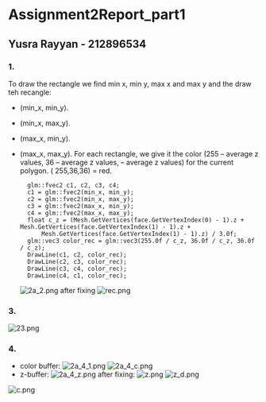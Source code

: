 # Assignment2Report_part1
## Yusra Rayyan - 212896534  
### 1.
To draw the rectangle we find min x, min y, max x and max y and the draw teh recangle:
- (min_x, min_y).
- (min_x, max_y).
- (max_x, min_y).
- (max_x, max_y).
For each rectangle, we give it the color 
(255 – average z values, 36  – average z values,  – average z values) for the current polygon.
( 255,36,36) = red.

        glm::fvec2 c1, c2, c3, c4;
		c1 = glm::fvec2(min_x, min_y);
		c2 = glm::fvec2(min_x, max_y);
		c3 = glm::fvec2(max_x, min_y);
		c4 = glm::fvec2(max_x, max_y);
		float c_z = (Mesh.GetVertices(face.GetVertexIndex(0) - 1).z + Mesh.GetVertices(face.GetVertexIndex(1) - 1).z +
			Mesh.GetVertices(face.GetVertexIndex(1) - 1).z) / 3.0f;
		glm::vec3 color_rec = glm::vec3(255.0f / c_z, 36.0f / c_z, 36.0f / c_z);
		DrawLine(c1, c2, color_rec);
		DrawLine(c2, c3, color_rec);
		DrawLine(c3, c4, color_rec);
		DrawLine(c4, c1, color_rec);
	![2a_2.png](https://ams03pap003files.storage.live.com/y4mxJ3ghPLbWdhjBP0f_1CN1zm8YDZujTBaCSn1AaWzdO2om3hVldkWKo5Hjd6gQTw3LgyOQJQJtDzTEoi9jCemvWjaUR2uFcXDOuwFfrcGqMa8R7HWoYwglriEcIpCZaRSTnKm892R3ev2Z97yU2vA7RD3Auinvi3PvQk62XnWZg3E7O8ljgmUErjpnBZHihnh?width=1280&height=748&cropmode=none)
	after fixing
	![rec.png](https://ams03pap003files.storage.live.com/y4mouvWpL_OS2qDgsV4GtjqjyHS7qtBlMusslFu-0WNWPJ-5kQOof6zVYoiFivl8tW7cGBrITtxfY7y2hhj1ZkMp_lmQYmyam3h41iQ_EwYKk_TKgnStF5r8MXBHyC77CH0c7VGLcJxrF7YuFdX7qLTWyLtP6jmbp2Yop1LaYVTJurdVsvLAnmwYfH23UGCOK2P?width=1276&height=750&cropmode=none)
	

### 3. 
![23.png](https://ams03pap003files.storage.live.com/y4mrd2UrXBzzwA5VEEFWJfSVYEo2not90ctUUjOcFGJCp0kjy9Yi6ADyf8OQVU0cvAasYIRrWVWzmCkxhKH8ays0Y0pyy6cOr3mirf1F-u19YQ2IhUzed4W9HDYUXFRXN7PjjgA1Qc2Ml9W2IUPhuXs5Z3jmPT3wtNG72-LAh-HwYm11soxE7XPRa-CwwKlDDdY?width=1281&height=759&cropmode=none)
### 4. 
* color buffer:
![2a_4_1.png](https://ams03pap003files.storage.live.com/y4mFxLk-7e4fjUO0ldhSjWrUFfuVwh_20d7lseDqVHhcSot15KLH9E_kSYB5ou0xM_ZS4WoJmHy5z4gKhF1SDCGm7Yt-KKoAOikF2G7EPMUw3-dMNOsR77hsGCMr6wzRC4V_hee1YEOJa4qbcs6Z0Mhmnl6O0uwN65u3I9Zcm2d_ydSrc5coUn-ZVEfLHKc8E9J?width=1278&height=756&cropmode=none)
![2a_4_c.png](https://ams03pap003files.storage.live.com/y4m2-EuE5m60ZrUYGd8DJx7zs_foA_x6_fl9zlDlzYoENTbIPBE-lzFvygjnA0lzx3bXORB37sjBOz1N8ZwHY5cuRS-EP1RGE7TuZ3uTlUBldWZgANbZXS6gGl247Tlb7uQT6nC_v3lCE4igIl5BJlj777nGakXoE8PfjtDLFN5MBr7mDMC2vYkjAoJWB2bR4f5?width=1282&height=756&cropmode=none)
* z-buffer: 
![2a_4_z.png](https://ams03pap003files.storage.live.com/y4m1xxDgQoS54rs8sy41ato3HoKU_AOYwdGvQbepI_WWp1HvCAINIjFEtAaMoqz-aLvePcguzl_yfXvcQTscQ90ieoU4Waa9iSyLQOg8PNQ0BVuXjkw2EmGeVwLXXCoqro_3AzuYTRu_X_pk4b6JczNyAOSZVR-bVAOmcnifqFD5fsjX92p1R_q01Q1ofOUjz31?width=1284&height=764&cropmode=none)
after fixing:
![z.png](https://ams03pap003files.storage.live.com/y4m4Ku7Ggc9rlVnxJ25wfKv48uku_1q0ha2ZhaTZi6WzOZ_MxFsvH8aG47GG8LWi4APMwMaSo8zsDo-7HQWbYQI0AVckR-_4Jg6et8pa8cnM4eGbNtie_ia-RYBWpTlvxHYSGeR6WOMkMBiKR0YnENyvdQf37cFS9emZEsYaN07VQEpsN07NPxFDWZTt2uOKu0T?width=811&height=621&cropmode=none)
![z_d.png](https://ams03pap003files.storage.live.com/y4m8HUy5ieq5FoAwXQesM65iV7EfoQjfaxFUofvOiFmqF0qB4VrJw5GlbMfy1wWAqUy4HlKNY_wkJRjM5GIb9MN9GgMZjvye_mtNcl9PUkItajQa0D4bw1l0UClGqH7rnQ-A98FNXOEmQD7nX1KqDXHY6bwGlugxLG7O2bGtW0XbviPK7I7JbX0l0gkrGWtIdIx?width=1284&height=758&cropmode=none)

![c.png](https://ams03pap003files.storage.live.com/y4mUdX67D6v1gWvABuaevdLr4cSUy5aYDpoGs-CC0mdwNAulOKho9vR2XGZCSQ1kjPHAKT4acwviGQYnN7I8OfTyvNR_PiP1_kBofomkS2c9-5qx4ThxBPSvozI75Tt3JI3Ie7oxnG5CJrQbMQ-dMKyIRIeZXE-NOYgRsSh94Ye9iVI8my8Cy3WngE5exPETEkA?width=627&height=755&cropmode=none)